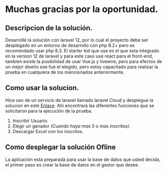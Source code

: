 # Muchas gracias por la oportunidad.

## Descripcion de la solución.
Desarrollé la solución con laravel 12, por lo cual el proyecto debe ser desplegado en un entorno de desarrollo con php 8.2+ pero es recomendado usar php 8.3.
El starter kid que use es el que esta integrado en la version 12 de laravel y para este caso use react para el front-end, tambien existe la posibilidad de usar Vue.js y livewire, pero para efectos
de un mejor diseño ese fue el elegido, pero estoy capacitado para realizar la prueba en cualquiera de los mencionados anteriormente.

## Como usar la solucion. 

Hice uso de un servicio de laravel llamado laravel Cloud y desplegue la solucion en este [Enlace](https://inxait-prueba-main-qyxetu.laravel.cloud/).
Ahí encontrará las diferentes funciones que se solicitaron para la ejecución de la prueba. 

1. Inscribir Usuario.
2. Elegir un ganador _(Cuando haya mas 5 o mas inscritos)_.
3. Descargar Excel con los inscritos.

## Como desplegar la solución Ofline

La aplicación esta preparada para usar la base de datos que usted decida, el primer paso es crear la base de datos en el gestor que desee.





